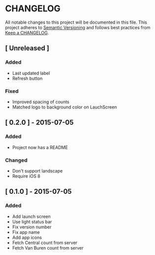 # CHANGELOG

All notable changes to this project will be documented in this file. This
project adheres to [Semantic Versioning](http://semver.org/) and follows best
practices from [Keep a CHANGELOG](http://keepachangelog.com/).

## [ Unreleased ]

### Added

* Last updated label
* Refresh button

### Fixed

* Improved spacing of counts
* Matched logo to background color on LauchScreen

## [ 0.2.0 ] - 2015-07-05

### Added

* Project now has a README

### Changed

* Don't support landscape
* Require iOS 8

## [ 0.1.0 ] - 2015-07-05

### Added

* Add launch screen
* Use light status bar
* Fix version number
* Fix app name
* Add app icons
* Fetch Central count from server
* Fetch Van Buren count from server
